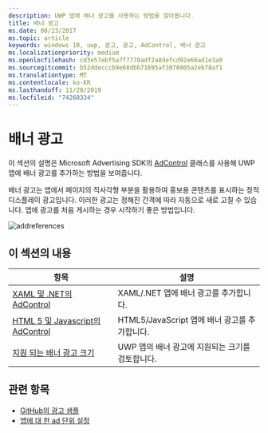 ```yaml
---
description: UWP 앱에 배너 광고를 사용하는 방법을 알아봅니다.
title: 배너 광고
ms.date: 08/23/2017
ms.topic: article
keywords: windows 10, uwp, 광고, 광고, AdControl, 배너 광고
ms.localizationpriority: medium
ms.openlocfilehash: cd3e57ebf5a7f7770adf2a8defcd92e66ad1e3a0
ms.sourcegitcommit: b52ddecccb9e68dbb71695af3078005a2eb78af1
ms.translationtype: MT
ms.contentlocale: ko-KR
ms.lasthandoff: 11/20/2019
ms.locfileid: "74260334"
---
```

# <a name="banner-ads"></a>배너 광고

이 섹션의 설명은 Microsoft Advertising SDK의 [AdControl](https://docs.microsoft.com/uwp/api/microsoft.advertising.winrt.ui.adcontrol) 클래스를 사용해 UWP 앱에 배너 광고를 추가하는 방법을 보여줍니다.

배너 광고는 앱에서 페이지의 직사각형 부분을 활용하여 홍보용 콘텐츠를 표시하는 정적 디스플레이 광고입니다. 이러한 광고는 정해진 간격에 따라 자동으로 새로 고칠 수 있습니다. 앱에 광고를 처음 게시하는 경우 시작하기 좋은 방법입니다.

![addreferences](images/banner-ad.png)

## <a name="in-this-section"></a>이 섹션의 내용

|  항목    | 설명 |               
|----------|-------|
| [XAML 및 .NET의 AdControl](adcontrol-in-xaml-and--net.md)     | XAML/.NET 앱에 배너 광고를 추가합니다.        |
| [HTML 5 및 Javascript의 AdControl](adcontrol-in-html-5-and-javascript.md)     | HTML5/JavaScript 앱에 배너 광고를 추가합니다.        |
| [지원 되는 배너 광고 크기](supported-ad-sizes-for-banner-ads.md)    |  UWP 앱의 배너 광고에 지원되는 크기를 검토합니다.        |


## <a name="related-topics"></a>관련 항목

* [GitHub의 광고 샘플](https://github.com/Microsoft/Windows-universal-samples/tree/master/Samples/Advertising)
* [앱에 대 한 ad 단위 설정](set-up-ad-units-in-your-app.md)
